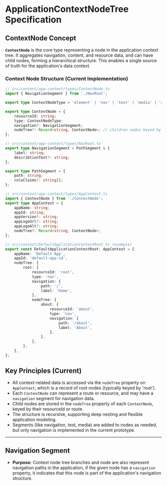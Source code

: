 
# ApplicationContextNodeTree Specification

## ContextNode Concept

**`ContextNode`** is the core type representing a node in the application context tree. It aggregates navigation, content, and resource data, and can have child nodes, forming a hierarchical structure. This enables a single source of truth for the application's data context.


### Context Node Structure (Current Implementation)
```ts
// src/context/app-context/types/ContextNode.ts
import { NavigationSegment } from './NavRoot';

export type ContextNodeType = 'element' | 'nav' | 'text' | 'media' | 'root' | string;

export type ContextNode = {
    resourceId: string;
    type: ContextNodeType;
    navigation?: NavigationSegment;
    nodeTree?: Record<string, ContextNode>; // children nodes keyed by route/resourceId
};

// src/context/app-context/types/NavRoot.ts
export type NavigationSegment = PathSegment & {
    label: string;
    describtionText?: string;
};

export type PathSegment = {
    path: string;
    roleClaims?: string[];
};

// src/context/app-context/types/AppContext.ts
import { ContextNode } from './ContextNode';
export type AppContext = {
    appName: string;
    appId: string;
    appVersion?: string;
    appLogoUrl?: string;
    appLogoAlt?: string;
    nodeTree?: Record<string, ContextNode>;
};

// src/context/DefaultApplicationContextRoot.ts (example)
export const DefaultApplicationContextRoot: AppContext = {
    appName: 'Default App',
    appId: 'default-app-id',
    nodeTree: {
        root: {
            resourceId: 'root',
            type: 'nav',
            navigation: {
                path: '/',
                label: 'Home',
            },
            nodeTree: {
                about: {
                    resourceId: 'about',
                    type: 'nav',
                    navigation: {
                        path: '/about',
                        label: 'About',
                    },
                },
            },
        },
    },
};
```


## Key Principles (Current)
- All context-related data is accessed via the `nodeTree` property on `AppContext`, which is a record of root nodes (typically keyed by 'root').
- Each `ContextNode` can represent a route or resource, and may have a `navigation` segment for navigation data.
- Child nodes are stored in the `nodeTree` property of each `ContextNode`, keyed by their resourceId or route.
- The structure is recursive, supporting deep nesting and flexible application modeling.
- Segments (like navigation, text, media) are added to nodes as needed, but only navigation is implemented in the current prototype.

---


## Navigation Segment
- **Purpose**: Context node tree branches and node are also represent navigation paths in the application, if the given node has a `navigation` property, it indicates that this node is part of the application's navigation structure.  
